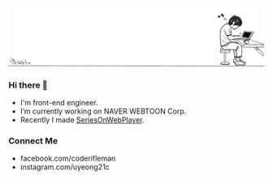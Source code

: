 ![](https://raw.githubusercontent.com/uyeong/uyeong/master/cover.png)

### Hi there 👋

- I'm front-end engineer.
- I’m currently working on NAVER WEBTOON Corp.
- Recently I made [SeriesOnWebPlayer](https://serieson.naver.com/movie/detail.nhn?productNo=1710170).

### Connect Me

- facebook.com/coderifleman
- instagram.com/uyeong21c

<!--
**uyeong/uyeong** is a ✨ _special_ ✨ repository because its `README.md` (this file) appears on your GitHub profile.

Here are some ideas to get you started:

- 🔭 I’m currently working on ...
- 🌱 I’m currently learning ...
- 👯 I’m looking to collaborate on ...
- 🤔 I’m looking for help with ...
- 💬 Ask me about ...
- 📫 How to reach me: ...
- 😄 Pronouns: ...
- ⚡ Fun fact: ...
-->
